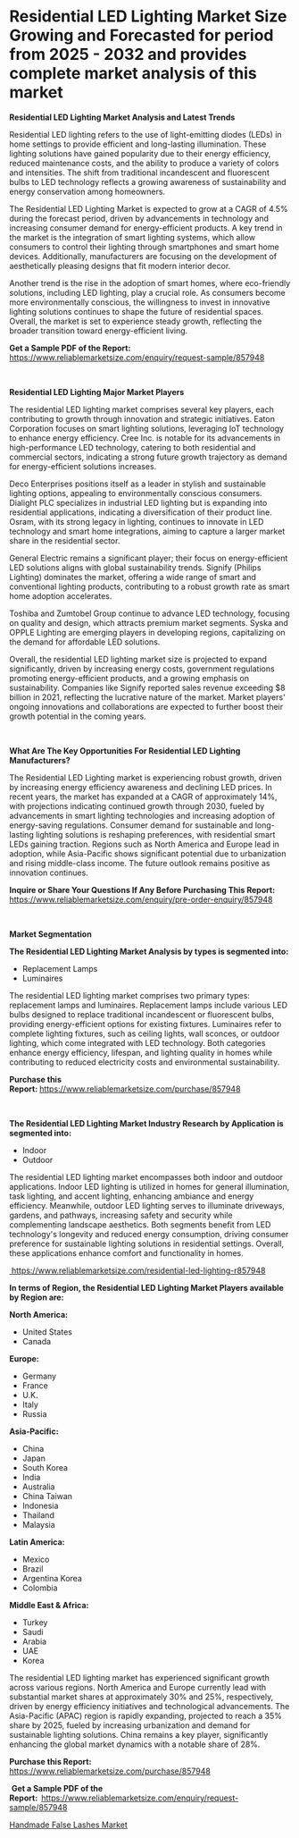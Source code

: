 <p><h1>Residential LED Lighting Market Size Growing and Forecasted for period from 2025 - 2032 and provides complete market analysis of this market</h1></p><p><strong>Residential LED Lighting Market Analysis and Latest Trends</strong></p>
<p><p>Residential LED lighting refers to the use of light-emitting diodes (LEDs) in home settings to provide efficient and long-lasting illumination. These lighting solutions have gained popularity due to their energy efficiency, reduced maintenance costs, and the ability to produce a variety of colors and intensities. The shift from traditional incandescent and fluorescent bulbs to LED technology reflects a growing awareness of sustainability and energy conservation among homeowners.</p><p>The Residential LED Lighting Market is expected to grow at a CAGR of 4.5% during the forecast period, driven by advancements in technology and increasing consumer demand for energy-efficient products. A key trend in the market is the integration of smart lighting systems, which allow consumers to control their lighting through smartphones and smart home devices. Additionally, manufacturers are focusing on the development of aesthetically pleasing designs that fit modern interior decor.</p><p>Another trend is the rise in the adoption of smart homes, where eco-friendly solutions, including LED lighting, play a crucial role. As consumers become more environmentally conscious, the willingness to invest in innovative lighting solutions continues to shape the future of residential spaces. Overall, the market is set to experience steady growth, reflecting the broader transition toward energy-efficient living.</p></p>
<p><strong>Get a Sample PDF of the Report:&nbsp;</strong> <a href="https://www.reliablemarketsize.com/enquiry/request-sample/857948?utm_campaign=2795&utm_medium=2&utm_source=Github&utm_content=ia&utm_term=04042025&utm_id=residential-led-lighting">https://www.reliablemarketsize.com/enquiry/request-sample/857948</a></p>
<p>&nbsp;</p>
<p><strong>Residential LED Lighting Major Market Players</strong></p>
<p><p>The residential LED lighting market comprises several key players, each contributing to growth through innovation and strategic initiatives. Eaton Corporation focuses on smart lighting solutions, leveraging IoT technology to enhance energy efficiency. Cree Inc. is notable for its advancements in high-performance LED technology, catering to both residential and commercial sectors, indicating a strong future growth trajectory as demand for energy-efficient solutions increases.</p><p>Deco Enterprises positions itself as a leader in stylish and sustainable lighting options, appealing to environmentally conscious consumers. Dialight PLC specializes in industrial LED lighting but is expanding into residential applications, indicating a diversification of their product line. Osram, with its strong legacy in lighting, continues to innovate in LED technology and smart home integrations, aiming to capture a larger market share in the residential sector.</p><p>General Electric remains a significant player; their focus on energy-efficient LED solutions aligns with global sustainability trends. Signify (Philips Lighting) dominates the market, offering a wide range of smart and conventional lighting products, contributing to a robust growth rate as smart home adoption accelerates.</p><p>Toshiba and Zumtobel Group continue to advance LED technology, focusing on quality and design, which attracts premium market segments. Syska and OPPLE Lighting are emerging players in developing regions, capitalizing on the demand for affordable LED solutions.</p><p>Overall, the residential LED lighting market size is projected to expand significantly, driven by increasing energy costs, government regulations promoting energy-efficient products, and a growing emphasis on sustainability. Companies like Signify reported sales revenue exceeding $8 billion in 2021, reflecting the lucrative nature of the market. Market players' ongoing innovations and collaborations are expected to further boost their growth potential in the coming years.</p></p>
<p>&nbsp;</p>
<p><strong>What Are The Key Opportunities For Residential LED Lighting Manufacturers?</strong></p>
<p><p>The Residential LED Lighting market is experiencing robust growth, driven by increasing energy efficiency awareness and declining LED prices. In recent years, the market has expanded at a CAGR of approximately 14%, with projections indicating continued growth through 2030, fueled by advancements in smart lighting technologies and increasing adoption of energy-saving regulations. Consumer demand for sustainable and long-lasting lighting solutions is reshaping preferences, with residential smart LEDs gaining traction. Regions such as North America and Europe lead in adoption, while Asia-Pacific shows significant potential due to urbanization and rising middle-class income. The future outlook remains positive as innovation continues.</p></p>
<p><strong>Inquire or Share Your Questions If Any Before Purchasing This Report:</strong> <a href="https://www.reliablemarketsize.com/enquiry/pre-order-enquiry/857948?utm_campaign=2795&utm_medium=2&utm_source=Github&utm_content=ia&utm_term=04042025&utm_id=residential-led-lighting">https://www.reliablemarketsize.com/enquiry/pre-order-enquiry/857948</a></p>
<p>&nbsp;</p>
<p><strong>Market Segmentation</strong></p>
<p><strong>The Residential LED Lighting Market Analysis by types is segmented into:</strong></p>
<p><ul><li>Replacement Lamps</li><li>Luminaires</li></ul></p>
<p><p>The residential LED lighting market comprises two primary types: replacement lamps and luminaires. Replacement lamps include various LED bulbs designed to replace traditional incandescent or fluorescent bulbs, providing energy-efficient options for existing fixtures. Luminaires refer to complete lighting fixtures, such as ceiling lights, wall sconces, or outdoor lighting, which come integrated with LED technology. Both categories enhance energy efficiency, lifespan, and lighting quality in homes while contributing to reduced electricity costs and environmental sustainability.</p></p>
<p><strong>Purchase this Report:&nbsp;</strong><a href="https://www.reliablemarketsize.com/purchase/857948?utm_campaign=2795&utm_medium=2&utm_source=Github&utm_content=ia&utm_term=04042025&utm_id=residential-led-lighting">https://www.reliablemarketsize.com/purchase/857948</a></p>
<p>&nbsp;</p>
<p><strong>The Residential LED Lighting Market Industry Research by Application is segmented into:</strong></p>
<p><ul><li>Indoor</li><li>Outdoor</li></ul></p>
<p><p>The residential LED lighting market encompasses both indoor and outdoor applications. Indoor LED lighting is utilized in homes for general illumination, task lighting, and accent lighting, enhancing ambiance and energy efficiency. Meanwhile, outdoor LED lighting serves to illuminate driveways, gardens, and pathways, increasing safety and security while complementing landscape aesthetics. Both segments benefit from LED technology's longevity and reduced energy consumption, driving consumer preference for sustainable lighting solutions in residential settings. Overall, these applications enhance comfort and functionality in homes.</p></p>
<p><a href="https://www.reliablemarketsize.com/residential-led-lighting-r857948?utm_campaign=2795&utm_medium=2&utm_source=Github&utm_content=ia&utm_term=04042025&utm_id=residential-led-lighting">&nbsp;https://www.reliablemarketsize.com/residential-led-lighting-r857948</a></p>
<p><strong>In terms of Region, the Residential LED Lighting Market Players available by Region are:</strong></p>
<p>
    <p> <strong> North America: </strong>
        <ul>
            <li>United States</li>
            <li>Canada</li>
        </ul>
        </p> 
    <p> <strong> Europe: </strong>
        <ul>
            <li>Germany</li>
            <li>France</li>
            <li>U.K.</li>
            <li>Italy</li>
            <li>Russia</li>
        </ul>
        </p> 
    <p> <strong> Asia-Pacific: </strong>
        <ul>
            <li>China</li>
            <li>Japan</li>
            <li>South Korea</li>
            <li>India</li>
            <li>Australia</li>
            <li>China Taiwan</li>
            <li>Indonesia</li>
            <li>Thailand</li>
            <li>Malaysia</li>
        </ul>
        </p> 
    <p> <strong> Latin America: </strong>
        <ul>
            <li>Mexico</li>
            <li>Brazil</li>
            <li>Argentina Korea</li>
            <li>Colombia</li>
        </ul>
        </p> 
    <p> <strong> Middle East & Africa: </strong>
        <ul>
            <li>Turkey</li>
            <li>Saudi</li>
            <li>Arabia</li>
            <li>UAE</li>
            <li>Korea</li>
        </ul>
    </p>
    </p>
<p><p>The residential LED lighting market has experienced significant growth across various regions. North America and Europe currently lead with substantial market shares at approximately 30% and 25%, respectively, driven by energy efficiency initiatives and technological advancements. The Asia-Pacific (APAC) region is rapidly expanding, projected to reach a 35% share by 2025, fueled by increasing urbanization and demand for sustainable lighting solutions. China remains a key player, significantly enhancing the global market dynamics with a notable share of 28%.</p></p>
<p><strong>Purchase this Report: </strong><a href="https://www.reliablemarketsize.com/purchase/857948?utm_campaign=2795&utm_medium=2&utm_source=Github&utm_content=ia&utm_term=04042025&utm_id=residential-led-lighting">https://www.reliablemarketsize.com/purchase/857948</a></p>
<p>&nbsp;<strong>Get a Sample PDF of the Report:&nbsp;&nbsp;</strong><a href="https://www.reliablemarketsize.com/enquiry/request-sample/857948?utm_campaign=2795&utm_medium=2&utm_source=Github&utm_content=ia&utm_term=04042025&utm_id=residential-led-lighting">https://www.reliablemarketsize.com/enquiry/request-sample/857948</a></p>
<p><strong></strong></p>
<p><p><a href="https://github.com/leyesamilej/Market-Research-Report-List-1/blob/main/handmade-false-lashes-market.md?utm_campaign=2795&utm_medium=2&utm_source=Github&utm_content=ia&utm_term=04042025&utm_id=residential-led-lighting">Handmade False Lashes Market</a></p></p>